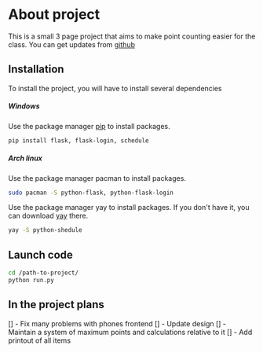 # About project 

This is a small 3 page project that aims to make point counting easier for the class. You can get updates from [github](https://github.com/Donbosiks/point)

## Installation 
To install the project, you will have to install several dependencies 

##### Windows 

Use the package manager [pip](https://pip.pypa.io/en/stable/) to install packages.
```bash
pip install flask, flask-login, schedule
```

##### Arch linux

Use the package manager pacman to install packages.
```bash
sudo pacman -S python-flask, python-flask-login
```

Use the package manager yay to install packages. If you don't have it, you can download [yay](https://itsfoss.com/install-yay-arch-linux/) there.
```bash
yay -S python-shedule 
```

## Launch code

```bash
cd /path-to-project/
python run.py
```

## In the project plans 

[] - Fix many problems with phones frontend
[] - Update design
[] - Maintain a system of maximum points and calculations relative to it
[] - Add printout of all items